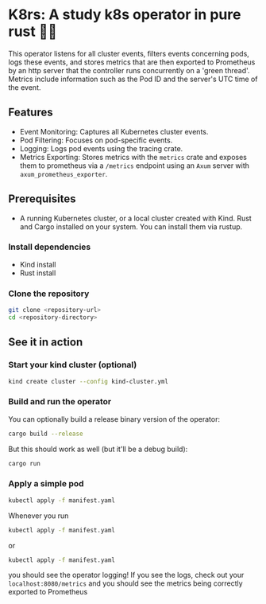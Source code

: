 # K8rs: A study k8s operator in pure rust 🦀🦀

This operator listens for all cluster events, filters events concerning pods,
logs these events, and stores metrics that are then exported to Prometheus by
an http server that the controller runs concurrently on a 'green thread'.
Metrics include information such as the Pod ID and the server's UTC time of the event.

## Features

- Event Monitoring: Captures all Kubernetes cluster events.
- Pod Filtering: Focuses on pod-specific events.
- Logging: Logs pod events using the tracing crate.
- Metrics Exporting: Stores metrics with the `metrics` crate and
exposes them to prometheus via a `/metrics` endpoint using an
`Axum` server with `axum_prometheus_exporter`.

## Prerequisites

- A running Kubernetes cluster, or a local cluster created with Kind.
Rust and Cargo installed on your system. You can install them via rustup.

### Install dependencies

- Kind install
- Rust install

### Clone the repository

``` bash
git clone <repository-url>
cd <repository-directory>
```

## See it in action

### Start your kind cluster (optional)

```sh
kind create cluster --config kind-cluster.yml
```

### Build and run the operator

You can optionally build a release binary version of the operator:

``` sh
cargo build --release
```
<!--# TODO: BOTAR A PARADA DE IR ATÉ O BINÁRIO E EXECUTAR-->

But this should work as well (but it'll be a debug build):

``` sh
cargo run
```

### Apply a simple pod

```sh
kubectl apply -f manifest.yaml
```


Whenever you run

```sh
kubectl apply -f manifest.yaml
```

or

```sh
kubectl apply -f manifest.yaml
```

you should see the operator logging!
If you see the logs, check out your `localhost:8080/metrics` and you should see
the metrics being correctly exported to Prometheus
